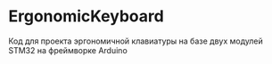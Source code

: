 # ErgonomicKeyboard

Код для проекта эргономичной клавиатуры на базе двух модулей STM32 на фреймворке Arduino
